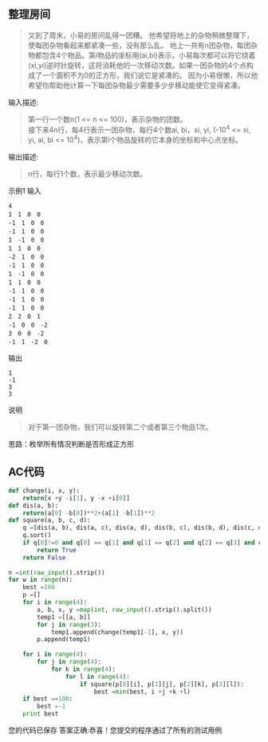 ## 整理房间

> 又到了周末，小易的房间乱得一团糟。
> 他希望将地上的杂物稍微整理下，使每团杂物看起来都紧凑一些，没有那么乱。
> 地上一共有n团杂物，每团杂物都包含4个物品。第i物品的坐标用(ai,bi)表示，小易每次都可以将它绕着(xi,yi)逆时针旋转，这将消耗他的一次移动次数。如果一团杂物的4个点构成了一个面积不为0的正方形，我们说它是紧凑的。
> 因为小易很懒，所以他希望你帮助他计算一下每团杂物最少需要多少步移动能使它变得紧凑。

输入描述:

> 第一行一个数n(1 <= n <= 100)，表示杂物的团数。  
> 接下来4n行，每4行表示一团杂物，每行4个数ai, bi，xi, yi, (-10<sup>4</sup> <= xi, yi, ai, bi <= 10<sup>4</sup>)，表示第i个物品旋转的它本身的坐标和中心点坐标。

输出描述:

> n行，每行1个数，表示最少移动次数。

示例1
输入
```
4
1　1　0　0
-1　1　0　0
-1　1　0　0
1　-1　0　0
1　1　0　0
-2　1　0　0
-1　1　0　0
1　-1　0　0
1　1　0　0
-1　1　0　0
-1　1　0　0
-1　1　0　0
2　2　0　1
-1　0　0　-2
3　0　0　-2
-1　1　-2　0
```

输出
```
1
-1
3
3
```

说明

> 对于第一团杂物，我们可以旋转第二个或者第三个物品1次。

思路：枚举所有情况判断是否形成正方形

## AC代码
```python
def change(i, x, y):
    return[x +y -i[1], y -x +i[0]]
def dis(a, b):
    return(a[0] -b[0])**2+(a[1] -b[1])**2
def square(a, b, c, d):
    q =[dis(a, b), dis(a, c), dis(a, d), dis(b, c), dis(b, d), dis(c, d)]
    q.sort()
    if q[0]!=0 and q[0] == q[1] and q[1] == q[2] and q[2] == q[3] and q[4] ==q[5] and q[4] == 2*q[3]:
        return True
    return False
  
n =int(raw_input().strip())
for w in range(n):
    best =100
    p =[]
    for i in range(4):
        a, b, x, y =map(int, raw_input().strip().split())
        temp1 =[[a, b]]
        for j in range(3):
            temp1.append(change(temp1[-1], x, y))
        p.append(temp1)
      
    for i in range(4):
        for j in range(4):
            for k in range(4):
                for l in range(4):
                    if square(p[0][i], p[1][j], p[2][k], p[3][l]):
                        best =min(best, i +j +k +l)
    if best ==100:
        best =-1
    print best
```



您的代码已保存
答案正确:恭喜！您提交的程序通过了所有的测试用例